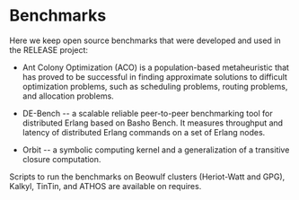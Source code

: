 Benchmarks
==========

Here we keep open source benchmarks that were developed and used in the RELEASE project:

* Ant Colony Optimization (ACO) is a population-based metaheuristic that has proved to be successful in finding approximate solutions to difficult optimization problems, such as scheduling problems, routing problems, and allocation problems.

* DE-Bench -- a scalable reliable peer-to-peer benchmarking tool for distributed Erlang based on Basho Bench. It measures throughput and latency of distributed Erlang commands on a set of Erlang nodes.

* Orbit -- a symbolic computing kernel and a generalization of a transitive closure computation.

Scripts to run the benchmarks on Beowulf clusters (Heriot-Watt and GPG), Kalkyl, TinTin, and ATHOS are available on requires.